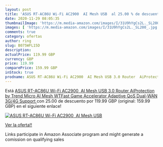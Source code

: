 ```yaml
---
layout: post
title: 'ASUS RT-AC86U Wi-Fi AC2900  AI Mesh USB  al 25.00 % de descuento'
date: 2020-11-29 08:05:35
thumbnailImage: 'https://m.media-amazon.com/images/I/31U9hYgCs2L._SL200_.jpg'
images: [ 'https://m.media-amazon.com/images/I/31U9hYgCs2L._SL200_.jpg' ]
comments: true
category: ofertas
author: ring
slug: B075WFL15D
description:
actualPrice: 119.99 GBP
currency: GBP
price: 119.99
comparePrice: 159.99 GBP
inStock: true
prodname: ASUS RT-AC86U Wi-Fi AC2900  AI Mesh USB 3.0 Router  AiProtection by Trend Micro  AI Mesh  WTFast Game Accelerator Adaptive QoS  Dual-WAN 3G/4G Support 
---
```


Está [ASUS RT-AC86U Wi-Fi AC2900  AI Mesh USB 3.0 Router  AiProtection by Trend Micro  AI Mesh  WTFast Game Accelerator Adaptive QoS  Dual-WAN 3G/4G Support ](https://www.amazon.co.uk/dp/B075WFL15D/?tag=tolees0a-21) con 25.00 de descuento por 119.99 GBP (original: 159.99 GBP) en el siguiente enlace!

[![ASUS RT-AC86U Wi-Fi AC2900  AI Mesh USB ](https://m.media-amazon.com/images/I/31U9hYgCs2L._SL200_.jpg)](https://www.amazon.co.uk/dp/B075WFL15D/?tag=tolees0a-21)

[Ver la oferta!!](https://www.amazon.co.uk/dp/B075WFL15D/?tag=tolees0a-21)

Links participate in Amazon Associate program and might generate a comission on qualifying sales


